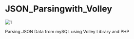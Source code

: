 # JSON_Parsingwith_Volley

![1](https://user-images.githubusercontent.com/15268903/45358472-5bfc3f00-b5eb-11e8-9e55-421c9464dab5.gif)


Parsing JSON Data from mySQL using Volley Library and PHP
